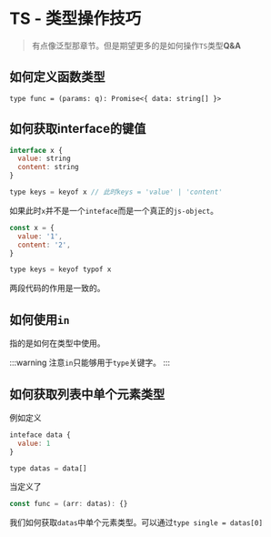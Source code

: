 # TS - 类型操作技巧 
> 有点像泛型那章节。但是期望更多的是如何操作`TS`类型**Q&A**

## 如何定义函数类型

`type func = (params: q): Promise<{ data: string[] }>`

## 如何获取interface的键值

```js
interface x {
  value: string
  content: string
}

type keys = keyof x // 此时keys = 'value' | 'content'
```

如果此时`x`并不是一个`inteface`而是一个真正的`js-object`。

```js
const x = {
  value: '1',
  content: '2',
}

type keys = keyof typof x
```

两段代码的作用是一致的。

## 如何使用`in`

指的是如何在类型中使用。

:::warning
注意`in`只能够用于`type`关键字。
:::

## 如何获取列表中单个元素类型

例如定义

```js
inteface data {
  value: 1
}

type datas = data[]
```

当定义了

```js
const func = (arr: datas): {}
```

我们如何获取`datas`中单个元素类型。可以通过`type single = datas[0]`
